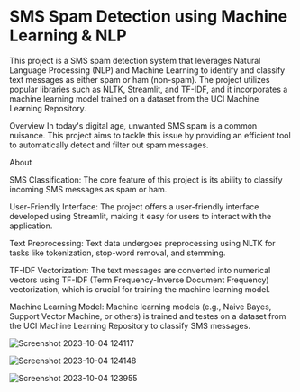 # SMS Spam Detection using Machine Learning & NLP

This project is a SMS spam detection system that leverages Natural Language Processing (NLP) and Machine Learning to identify and classify text messages as either spam or ham (non-spam). The project utilizes popular libraries such as NLTK, Streamlit, and TF-IDF, and it incorporates a machine learning model trained on a dataset from the UCI Machine Learning Repository.

Overview
In today's digital age, unwanted SMS spam is a common nuisance. This project aims to tackle this issue by providing an efficient tool to automatically detect and filter out spam messages. 

About 

SMS Classification: The core feature of this project is its ability to classify incoming SMS messages as spam or ham.

User-Friendly Interface: The project offers a user-friendly interface developed using Streamlit, making it easy for users to interact with the application.

Text Preprocessing: Text data undergoes preprocessing using NLTK for tasks like tokenization, stop-word removal, and stemming.

TF-IDF Vectorization: The text messages are converted into numerical vectors using TF-IDF (Term Frequency-Inverse Document Frequency) vectorization, which is crucial for training the machine learning model.

Machine Learning Model: Machine learning models (e.g., Naive Bayes, Support Vector Machine, or others) is trained and testes on a dataset from the UCI Machine Learning Repository to classify SMS messages.

![Screenshot 2023-10-04 124117](https://github.com/saahil1801/SMSSpam/assets/84408557/20f55527-3191-4d60-93c4-87cc7dd91728)

![Screenshot 2023-10-04 124148](https://github.com/saahil1801/SMSSpam/assets/84408557/a85d4dfc-abfd-4ea8-9df8-741944fb1f46)

![Screenshot 2023-10-04 123955](https://github.com/saahil1801/SMSSpam/assets/84408557/760939f3-b2dc-4c93-bb3d-b569272e36fe)





